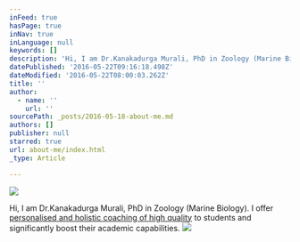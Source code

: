```yaml
---
inFeed: true
hasPage: true
inNav: true
inLanguage: null
keywords: []
description: 'Hi, I am Dr.Kanakadurga Murali, PhD in Zoology (Marine Biology). I offer personalised and holistic coaching of high quality to students and significantly boost their academic capabilities.'
datePublished: '2016-05-22T09:16:18.498Z'
dateModified: '2016-05-22T08:00:03.262Z'
title: ''
author:
  - name: ''
    url: ''
sourcePath: _posts/2016-05-18-about-me.md
authors: []
publisher: null
starred: true
url: about-me/index.html
_type: Article

---
```

![](https://s3-us-west-2.amazonaws.com/the-grid-img/p/abd3a54d8d86ce090e216ca49bd0f2db93f9cdcc.jpg)

Hi, I am Dr.Kanakadurga Murali, PhD in Zoology (Marine Biology). I offer [personalised and holistic coaching of high quality][0] to students and significantly boost their academic capabilities.
![](https://s3-us-west-2.amazonaws.com/the-grid-img/p/ce6e53fc5fec5c57155e93907697591862e8d7df.jpg)

[0]: http://eepurl.com/b2oesL
